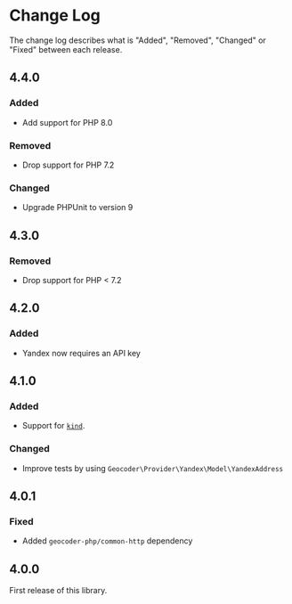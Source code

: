 # Change Log

The change log describes what is "Added", "Removed", "Changed" or "Fixed" between each release.

## 4.4.0

### Added

- Add support for PHP 8.0

### Removed

- Drop support for PHP 7.2

### Changed

- Upgrade PHPUnit to version 9

## 4.3.0

### Removed

- Drop support for PHP < 7.2

## 4.2.0

### Added

- Yandex now requires an API key

## 4.1.0

### Added

- Support for [`kind`](https://tech.yandex.ru/maps/doc/geocoder/desc/reference/kind-docpage/).

### Changed

- Improve tests by using `Geocoder\Provider\Yandex\Model\YandexAddress`

## 4.0.1

### Fixed

- Added `geocoder-php/common-http` dependency

## 4.0.0

First release of this library.
